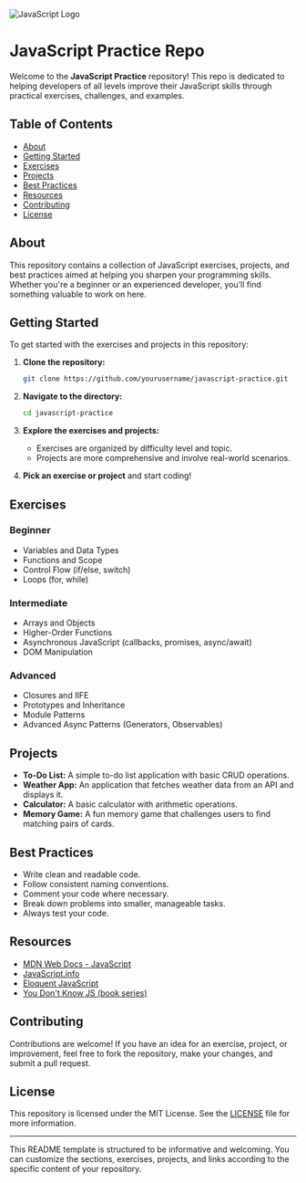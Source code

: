 ![JavaScript Logo](https://upload.wikimedia.org/wikipedia/commons/thumb/6/6a/JavaScript-logo.png/240px-JavaScript-logo.png)

<h1>JavaScript Practice Repo</h1>

Welcome to the **JavaScript Practice** repository! This repo is dedicated to helping developers of all levels improve their JavaScript skills through practical exercises, challenges, and examples.

## Table of Contents

- [About](#about)
- [Getting Started](#getting-started)
- [Exercises](#exercises)
- [Projects](#projects)
- [Best Practices](#best-practices)
- [Resources](#resources)
- [Contributing](#contributing)
- [License](#license)

## About

This repository contains a collection of JavaScript exercises, projects, and best practices aimed at helping you sharpen your programming skills. Whether you're a beginner or an experienced developer, you'll find something valuable to work on here.

## Getting Started

To get started with the exercises and projects in this repository:

1. **Clone the repository:**

   ```bash
   git clone https://github.com/yourusername/javascript-practice.git
   ```

2. **Navigate to the directory:**

   ```bash
   cd javascript-practice
   ```

3. **Explore the exercises and projects:**

   - Exercises are organized by difficulty level and topic.
   - Projects are more comprehensive and involve real-world scenarios.

4. **Pick an exercise or project** and start coding!

## Exercises

### Beginner

- Variables and Data Types
- Functions and Scope
- Control Flow (if/else, switch)
- Loops (for, while)

### Intermediate

- Arrays and Objects
- Higher-Order Functions
- Asynchronous JavaScript (callbacks, promises, async/await)
- DOM Manipulation

### Advanced

- Closures and IIFE
- Prototypes and Inheritance
- Module Patterns
- Advanced Async Patterns (Generators, Observables)

## Projects

- **To-Do List:** A simple to-do list application with basic CRUD operations.
- **Weather App:** An application that fetches weather data from an API and displays it.
- **Calculator:** A basic calculator with arithmetic operations.
- **Memory Game:** A fun memory game that challenges users to find matching pairs of cards.

## Best Practices

- Write clean and readable code.
- Follow consistent naming conventions.
- Comment your code where necessary.
- Break down problems into smaller, manageable tasks.
- Always test your code.

## Resources

- [MDN Web Docs - JavaScript](https://developer.mozilla.org/en-US/docs/Web/JavaScript)
- [JavaScript.info](https://javascript.info/)
- [Eloquent JavaScript](https://eloquentjavascript.net/)
- [You Don't Know JS (book series)](https://github.com/getify/You-Dont-Know-JS)

## Contributing

Contributions are welcome! If you have an idea for an exercise, project, or improvement, feel free to fork the repository, make your changes, and submit a pull request.

## License

This repository is licensed under the MIT License. See the [LICENSE](LICENSE) file for more information.

---

This README template is structured to be informative and welcoming. You can customize the sections, exercises, projects, and links according to the specific content of your repository.
